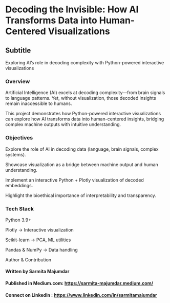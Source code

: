 # Decoding the Invisible: How AI Transforms Data into Human-Centered Visualizations
  ## Subtitle

   Exploring AI’s role in decoding complexity with Python-powered interactive visualizations

### Overview

Artificial Intelligence (AI) excels at decoding complexity—from brain signals to language patterns. Yet, without visualization, those decoded insights remain inaccessible to humans.

This project demonstrates how Python-powered interactive visualizations can explore how AI transforms data into human-centered insights, bridging complex machine outputs with intuitive understanding.

### Objectives

Explore the role of AI in decoding data (language, brain signals, complex systems).

Showcase visualization as a bridge between machine output and human understanding.

Implement an interactive Python + Plotly visualization of decoded embeddings.

Highlight the bioethical importance of interpretability and transparency.

### Tech Stack

Python 3.9+

Plotly → Interactive visualization

Scikit-learn → PCA, ML utilities

Pandas & NumPy → Data handling

Author & Contribution

#### Written by Sarmita Majumdar
#### Published in Medium.com: https://sarmita-majumdar.medium.com/
#### Connect on LinkedIn : https://www.linkedin.com/in/sarmitamajumdar

